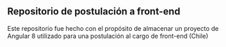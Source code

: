 ## Repositorio de postulación a front-end

Este repositorio fue hecho con el propósito de almacenar un proyecto de Angular 8 utilizado para una postulación al cargo de front-end (Chile)
